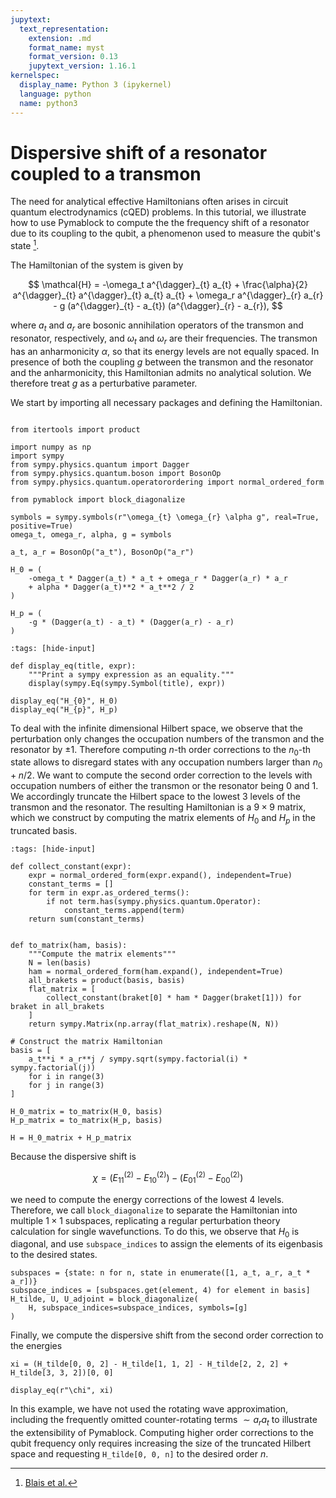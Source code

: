 ```yaml
---
jupytext:
  text_representation:
    extension: .md
    format_name: myst
    format_version: 0.13
    jupytext_version: 1.16.1
kernelspec:
  display_name: Python 3 (ipykernel)
  language: python
  name: python3
---
```


# Dispersive shift of a resonator coupled to a transmon

The need for analytical effective Hamiltonians often arises in circuit quantum electrodynamics (cQED) problems.
In this tutorial, we illustrate how to use Pymablock to compute the the frequency shift of a resonator due to its coupling to the qubit, a phenomenon used to measure the qubit's state [^1^].

[^1^]: [Blais et al.](https://journals.aps.org/pra/abstract/10.1103/PhysRevA.69.062320)

The Hamiltonian of the system is given by

$$
    \mathcal{H} =
    -\omega_t a^{\dagger}_{t} a_{t}
    + \frac{\alpha}{2} a^{\dagger}_{t} a^{\dagger}_{t} a_{t} a_{t} +
    \omega_r a^{\dagger}_{r} a_{r} -
    g (a^{\dagger}_{t} - a_{t}) (a^{\dagger}_{r} - a_{r}),
$$

where $a_t$ and $a_r$ are bosonic annihilation operators of the transmon and resonator, respectively, and $\omega_t$ and $\omega_r$ are their frequencies.
The transmon has an anharmonicity $\alpha$, so that its energy levels are not equally spaced.
In presence of both the coupling $g$ between the transmon and the resonator and the anharmonicity, this Hamiltonian admits no analytical solution.
We therefore treat $g$ as a perturbative parameter.

We start by importing all necessary packages and defining the Hamiltonian.

```{code-cell} ipython3

from itertools import product

import numpy as np
import sympy
from sympy.physics.quantum import Dagger
from sympy.physics.quantum.boson import BosonOp
from sympy.physics.quantum.operatorordering import normal_ordered_form

from pymablock import block_diagonalize

symbols = sympy.symbols(r"\omega_{t} \omega_{r} \alpha g", real=True, positive=True)
omega_t, omega_r, alpha, g = symbols

a_t, a_r = BosonOp("a_t"), BosonOp("a_r")

H_0 = (
    -omega_t * Dagger(a_t) * a_t + omega_r * Dagger(a_r) * a_r
    + alpha * Dagger(a_t)**2 * a_t**2 / 2
)

H_p = (
    -g * (Dagger(a_t) - a_t) * (Dagger(a_r) - a_r)
)
```


```{code-cell} ipython3
:tags: [hide-input]

def display_eq(title, expr):
    """Print a sympy expression as an equality."""
    display(sympy.Eq(sympy.Symbol(title), expr))

display_eq("H_{0}", H_0)
display_eq("H_{p}", H_p)
```

To deal with the infinite dimensional Hilbert space, we observe that the perturbation only changes the occupation numbers of the transmon and the resonator by $\pm 1$.
Therefore computing $n$-th order corrections to the $n_0$-th state allows to disregard states with any occupation numbers larger than $n_0 + n/2$.
We want to compute the second order correction to the levels with occupation numbers of either the transmon or the resonator being $0$ and $1$.
We accordingly truncate the Hilbert space to the lowest 3 levels of the transmon and the resonator.
The resulting Hamiltonian is a $9 \times 9$ matrix, which we construct by computing the matrix elements of $H_0$ and $H_p$ in the truncated basis.

```{code-cell} ipython3
:tags: [hide-input]

def collect_constant(expr):
    expr = normal_ordered_form(expr.expand(), independent=True)
    constant_terms = []
    for term in expr.as_ordered_terms():
        if not term.has(sympy.physics.quantum.Operator):
            constant_terms.append(term)
    return sum(constant_terms)


def to_matrix(ham, basis):
    """Compute the matrix elements"""
    N = len(basis)
    ham = normal_ordered_form(ham.expand(), independent=True)
    all_brakets = product(basis, basis)
    flat_matrix = [
        collect_constant(braket[0] * ham * Dagger(braket[1])) for braket in all_brakets
    ]
    return sympy.Matrix(np.array(flat_matrix).reshape(N, N))
```

```{code-cell} ipython3
# Construct the matrix Hamiltonian
basis = [
    a_t**i * a_r**j / sympy.sqrt(sympy.factorial(i) * sympy.factorial(j))
    for i in range(3)
    for j in range(3)
]

H_0_matrix = to_matrix(H_0, basis)
H_p_matrix = to_matrix(H_p, basis)

H = H_0_matrix + H_p_matrix
```

Because the dispersive shift is

$$
\chi = (E^{(2)}_{11} - E^{(2)}_{10}) - (E^{(2)}_{01} - E^{(2)}_{00})
$$

we need to compute the energy corrections of the lowest $4$ levels.
Therefore, we call `block_diagonalize` to separate the Hamiltonian into multiple $1 \times 1$ subspaces, replicating a regular perturbation theory calculation for single wavefunctions.
To do this, we observe that $H_0$ is diagonal, and use `subspace_indices` to assign the elements of its eigenbasis to the desired states.

```{code-cell} ipython3
subspaces = {state: n for n, state in enumerate([1, a_t, a_r, a_t * a_r])}
subspace_indices = [subspaces.get(element, 4) for element in basis]
H_tilde, U, U_adjoint = block_diagonalize(
    H, subspace_indices=subspace_indices, symbols=[g]
)
```

Finally, we compute the dispersive shift from the second order correction to the energies

```{code-cell} ipython3
xi = (H_tilde[0, 0, 2] - H_tilde[1, 1, 2] - H_tilde[2, 2, 2] + H_tilde[3, 3, 2])[0, 0]

display_eq(r"\chi", xi)
```

In this example, we have not used the rotating wave approximation, including the frequently omitted counter-rotating terms $\sim a_{r} a_{t}$ to illustrate the extensibility of Pymablock.
Computing higher order corrections to the qubit frequency only requires increasing the size of the truncated Hilbert space and requesting `H_tilde[0, 0, n]` to the desired order $n$.
